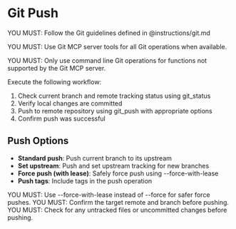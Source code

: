 # Git Push

YOU MUST: Follow the Git guidelines defined in @instructions/git.md

YOU MUST: Use Git MCP server tools for all Git operations when available.

YOU MUST: Only use command line Git operations for functions not supported by the Git MCP server.

Execute the following workflow:

1. Check current branch and remote tracking status using git_status
2. Verify local changes are committed
3. Push to remote repository using git_push with appropriate options
4. Confirm push was successful

## Push Options

- **Standard push**: Push current branch to its upstream
- **Set upstream**: Push and set upstream tracking for new branches  
- **Force push (with lease)**: Safely force push using --force-with-lease
- **Push tags**: Include tags in the push operation

YOU MUST: Use --force-with-lease instead of --force for safer force pushes.
YOU MUST: Confirm the target remote and branch before pushing.
YOU MUST: Check for any untracked files or uncommitted changes before pushing.
